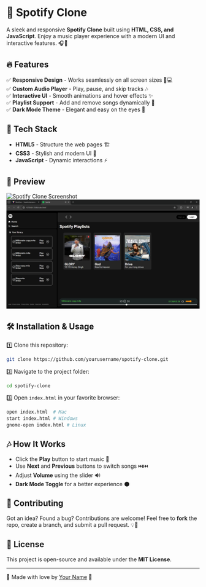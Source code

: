 # 🎵 Spotify Clone

A sleek and responsive **Spotify Clone** built using **HTML, CSS, and JavaScript**. Enjoy a music player experience with a modern UI and interactive features. 🎧🚀

## 🔥 Features

✅ **Responsive Design** - Works seamlessly on all screen sizes 📱💻  
✅ **Custom Audio Player** - Play, pause, and skip tracks 🎶  
✅ **Interactive UI** - Smooth animations and hover effects ✨  
✅ **Playlist Support** - Add and remove songs dynamically 📜  
✅ **Dark Mode Theme** - Elegant and easy on the eyes 🌙  

## 🚀 Tech Stack

- **HTML5** - Structure the web pages 🏗️
- **CSS3** - Stylish and modern UI 🎨
- **JavaScript** - Dynamic interactions ⚡

## 📸 Preview

![Spotify Clone Screenshot](https://via.placeholder.com/800x400)  
![Spotify Clone Screenshot](Assets/SS1.png)

## 🛠️ Installation & Usage

1️⃣ Clone this repository:
```bash
git clone https://github.com/yourusername/spotify-clone.git
```

2️⃣ Navigate to the project folder:
```bash
cd spotify-clone
```

3️⃣ Open `index.html` in your favorite browser:
```bash
open index.html  # Mac
start index.html # Windows
gnome-open index.html # Linux
```

## 🎶 How It Works

- Click the **Play** button to start music 🎵
- Use **Next** and **Previous** buttons to switch songs ⏭️⏮️
- Adjust **Volume** using the slider 🔊
- **Dark Mode Toggle** for a better experience 🌑

## 🤝 Contributing

Got an idea? Found a bug? Contributions are welcome! Feel free to **fork** the repo, create a branch, and submit a pull request. 💡🔧

## 📜 License

This project is open-source and available under the **MIT License**.

---

💖 Made with love by [Your Name](https://github.com/yourusername) 🚀

